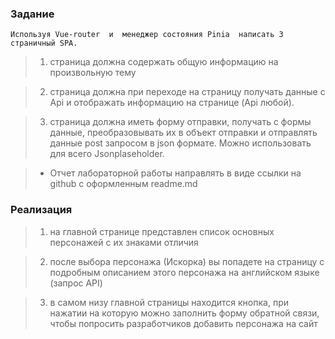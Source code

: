 ### Задание
    Используя Vue-router  и  менеджер состояния Pinia  написать 3 страничный SPA.

>   1. страница должна содержать общую информацию на произвольную тему

>   2. страница должна при переходе на страницу получать данные с Api и отображать информацию на странице (Api любой).

>   3. страница должна иметь форму отправки, получать с формы данные, преобразовывать их в объект отправки и отправлять данные post  запросом в json формате. Можно использовать для всего Jsonplaseholder.

>   + Отчет лабораторной работы  направлять в виде ссылки на github с оформленным readme.md 

### Реализация
>   1. на главной странице представлен список основных персонажей с их знаками отличия

>   2. после выбора персонажа (Искорка) вы попадете на страницу с подробным описанием этого персонажа на английском языке (запрос API)

>   3. в самом низу главной страницы находится кнопка, при нажатии на которую можно заполнить форму обратной связи, чтобы попросить разработчиков добавить персонажа на сайт
